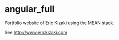 # angular_full

Portfolio website of Eric Kizaki using the MEAN stack.

See http://www.erickizaki.com
